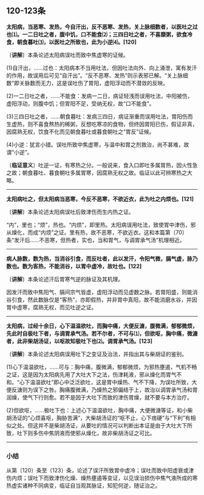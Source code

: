 ## 120-123条

**太阳病，当恶寒、发热，今自汗出，反不恶寒、发热，关上脉细数者，以医吐之过也⑴。一二日吐之者，腹中饥，口不能食⑵；三四日吐之者，不喜糜粥，欲食冷食，朝食暮吐⑶，以医吐之所致也，此为小逆⑷。[120]**

〔**讲解**〕本条论述太阳病误吐而致中焦虚寒的证候。

(1)自汗出，……过也：太阳病本不当用吐法，但因吐法向外、向上涌泄，寓有发汗的作用，故误用后可见“自汗出”。“反不恶寒、发热”则示表邪已解。“关上脉细数”即关脉数而无力，这是误吐伤了胃阳，虚阳浮动而不潜敛的反映。

(2)一二日吐之者，……不能食：发病一二日，病证轻浅而误用吐法，中阳被伤，虚阳浮动，则腹中饥；但胃阳不足，受纳无权，故“口不能食”。

(3)三四日吐之者，……朝食暮吐：发病三四日，病证渐重而误用吐法，胃阳伤而生虚热，则不喜食熬热的稀粥，反想吃寒凉的食物，但终因胃阳已伤，假证非真，因腐熟无权，饮食不化而见朝食暮吐或暮食朝吐之“胃反”证候。

(4)小逆：犹言小错。误吐所致中焦虚寒，与温中和胃之剂救治，尚不甚难，故谓“小逆”。

〔**临证意义**〕吐逆一证，有寒热之分。一般说来，食入口即吐多属胃热，因火性急之故；朝食暮吐、暮食朝吐多属胃寒，因腐熟无权之故。临证以此可辨寒热之大略。

------

**太阳病吐之，但太阳病当恶寒，今反不恶寒，不欲近衣，此为吐之内烦也。[121]**

〔**讲解**〕本条论述太阳病误吐后致津伤而生内热之证。

“内”，里也；“烦”，热也。“内烦”，即里热。太阳病误用吐法，致使胃中津伤，邪从燥化，而成“内烦”之证。里有热，故不恶寒，不欲近衣。这和本篇第〔70〕条“发汗后……不恶寒，但热者，实也，当和胃气，与调胃承气汤”机理相近。

------

**病人脉数，数为热，当消谷引食，而反吐者，此以发汗，令阳气微，膈气虚，脉乃数也。数为客热，不能消谷，以胃中虚冷，故吐也。[122]**

〔**讲解**〕本条论述汗后胃寒气逆的脉证及其机理。

因发汗而致中焦阳气、膈间宗气皆虚，虚阳浮动而见虚数之脉。若胃阳盛，则能消谷引食，然此数脉仅是“客热”，亦即假热，并非胃中真阳，故不能消磨水谷，并因胃中虚寒，腐熟无权，而见吐逆之证。

------

**太阳病，过经十余日，心下温温欲吐，而胸中痛，大便反溏，腹微满，郁郁微烦，先此时自极吐下者，与调胃承气汤。若不尔者，不可与⑴，但欲呕，胸中痛，微溏者，此非柴胡汤证，以呕故知极吐下也⑵。调胃承气汤。[123]**

〔**讲解**〕本条论述太阳病误用吐下之变证及治法，并指出其与柴胡证的鉴别。

(1)心下温温欲吐，……可与：胸中痛，腹微满，郁郁微烦，为邪热壅遏，气机不畅之证，这是因为太阳病先用了大吐大下之法，伤津耗液，邪从燥化而胃气不和。“心下温温欲吐”即心中泛泛欲吐，这是胃中燥热、气不下降，为误吐所致，大便反溏则为误下之咎。胸痛腹微满，乃燥热之邪偏结于上，故治以调胃承气汤和胃润燥，使气下行则愈。若不是因于大吐下而致的津伤胃燥，就不要与本方治疗。

(2)但欲呕，……极吐下也：上述心下温温欲吐，胸中痛，大便微溏等证，和小柴胡汤证的“心烦喜呕，胸胁苦满”，大柴胡汤证的“呕不止，心下痞硬”与“下利”有相似之处。但这并不是柴胡汤证，从要吐的情况可以判断出本证是由于大吐大下所致，吐下则多伤中焦阴液而使邪从燥化，故非柴胡汤证之可比。

------

### **小结**

从第〔120〕条至〔123〕条，论述了误汗所致胃中虚冷；误吐而致中阳虚衰或津伤内烦；误吐下而致津伤化燥、燥热壅遏等变证，以见误治损伤中焦气液所成的寒热虚实诸种不同病变，临证自当观其脉证，知犯何逆，随证治之。
